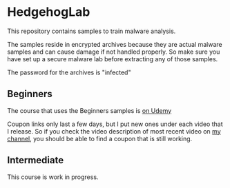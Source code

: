 # HedgehogLab

This repository contains samples to train malware analysis.

The samples reside in encrypted archives because they are actual malware samples and can cause damage if not handled properly. So make sure you have set up a secure malware lab before extracting any of those samples.

The password for the archives is "infected"

## Beginners

The course that uses the Beginners samples is [on Udemy](https://www.udemy.com/course/windows-malware-analysis-for-hedgehogs-beginner-training/?referralCode=EE0E2DC9FA7388FF25B7)

Coupon links only last a few days, but I put new ones under each video that I release. So if you check the video description of most recent video on [my channel](https://www.youtube.com/@MalwareAnalysisForHedgehogs), you should be able to find a coupon that is still working.

## Intermediate

This course is work in progress.
